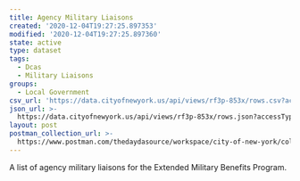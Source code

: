 ```yaml
---
title: Agency Military Liaisons
created: '2020-12-04T19:27:25.897353'
modified: '2020-12-04T19:27:25.897360'
state: active
type: dataset
tags:
  - Dcas
  - Military Liaisons
groups:
  - Local Government
csv_url: 'https://data.cityofnewyork.us/api/views/rf3p-853x/rows.csv?accessType=DOWNLOAD'
json_url: >-
  https://data.cityofnewyork.us/api/views/rf3p-853x/rows.json?accessType=DOWNLOAD
layout: post
postman_collection_url: >-
  https://www.postman.com/thedaydasource/workspace/city-of-new-york/collection/15909983-52feb9d5-3020-48f4-b903-3ec8490469f0
---
```

A list of agency military liaisons for the Extended Military Benefits Program.
